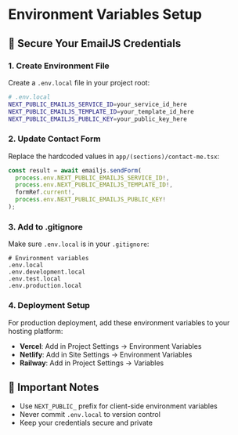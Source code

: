 # Environment Variables Setup

## 🔐 Secure Your EmailJS Credentials

### 1. Create Environment File

Create a `.env.local` file in your project root:

```bash
# .env.local
NEXT_PUBLIC_EMAILJS_SERVICE_ID=your_service_id_here
NEXT_PUBLIC_EMAILJS_TEMPLATE_ID=your_template_id_here
NEXT_PUBLIC_EMAILJS_PUBLIC_KEY=your_public_key_here
```

### 2. Update Contact Form

Replace the hardcoded values in `app/(sections)/contact-me.tsx`:

```typescript
const result = await emailjs.sendForm(
  process.env.NEXT_PUBLIC_EMAILJS_SERVICE_ID!,
  process.env.NEXT_PUBLIC_EMAILJS_TEMPLATE_ID!,
  formRef.current!,
  process.env.NEXT_PUBLIC_EMAILJS_PUBLIC_KEY!
);
```

### 3. Add to .gitignore

Make sure `.env.local` is in your `.gitignore`:

```gitignore
# Environment variables
.env.local
.env.development.local
.env.test.local
.env.production.local
```

### 4. Deployment Setup

For production deployment, add these environment variables to your hosting platform:

- **Vercel**: Add in Project Settings → Environment Variables
- **Netlify**: Add in Site Settings → Environment Variables
- **Railway**: Add in Project Settings → Variables

## 🚨 Important Notes

- Use `NEXT_PUBLIC_` prefix for client-side environment variables
- Never commit `.env.local` to version control
- Keep your credentials secure and private

